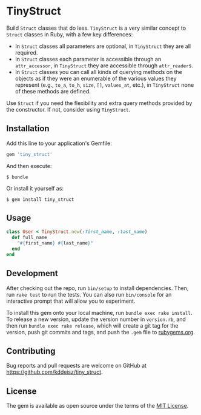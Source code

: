 # TinyStruct

Build `Struct` classes that do less. `TinyStruct` is a very similar concept to `Struct` classes in Ruby, with a few key differences:

* In `Struct` classes all parameters are optional, in `TinyStruct` they are all required.
* In `Struct` classes each parameter is accessible through an `attr_accessor`, in `TinyStruct` they are accessible through `attr_reader`s.
* In `Struct` classes you can call all kinds of querying methods on the objects as if they were an enumerable of the various values they represent (e.g., `to_a`, `to_h`, `size`, `[]`, `values_at`, etc.), in `TinyStruct` none of these methods are defined.

Use `Struct` if you need the flexibility and extra query methods provided by the constructor. If not, consider using `TinyStruct`.

## Installation

Add this line to your application's Gemfile:

```ruby
gem 'tiny_struct'
```

And then execute:

    $ bundle

Or install it yourself as:

    $ gem install tiny_struct

## Usage

```ruby
class User < TinyStruct.new(:first_name, :last_name)
  def full_name
    "#{first_name} #{last_name}"
  end
end
```

## Development

After checking out the repo, run `bin/setup` to install dependencies. Then, run `rake test` to run the tests. You can also run `bin/console` for an interactive prompt that will allow you to experiment.

To install this gem onto your local machine, run `bundle exec rake install`. To release a new version, update the version number in `version.rb`, and then run `bundle exec rake release`, which will create a git tag for the version, push git commits and tags, and push the `.gem` file to [rubygems.org](https://rubygems.org).

## Contributing

Bug reports and pull requests are welcome on GitHub at https://github.com/kddeisz/tiny_struct.

## License

The gem is available as open source under the terms of the [MIT License](https://opensource.org/licenses/MIT).
